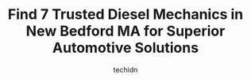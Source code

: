 ---
layout: ampstory
image: https://images.unsplash.com/photo-1630381797319-9bd529abd85a?ixlib=rb-4.0.3&ixid=MnwxMjA3fDB8MHxwaG90by1wYWdlfHx8fGVufDB8fHx8&auto=format&fit=crop&w=640&h=853&q=80
author: techidn
featured: false
description: Entrust your vehicle to the 7 best Diesel Mechanic in New Bedford MA, USA and experience the difference they can make. With their extensive knowledge, state-of-the-art facilities, and commit
title: Find 7 Trusted Diesel Mechanics in New Bedford MA for Superior Automotive Solutions
cover:
   title: Find 7 Trusted Diesel Mechanics in New Bedford MA for Superior Automotive Solutions
   subtitle: Rickpate
   background: https://images.unsplash.com/photo-1630381797319-9bd529abd85a?ixlib=rb-4.0.3&ixid=MnwxMjA3fDB8MHxwaG90by1wYWdlfHx8fGVufDB8fHx8&auto=format&fit=crop&w=640&h=853&q=80

pages: 
 - layout: thirds
   top: <h1>#1 Neighborhood Auto Services</h1>
   bottom: "<p>Today - on a Saturday when most other mechanics shops are closed or wanted me to drop my vehicle off for days, they were able to get me in almost immediately to have my S</p>"
   background: https://www.knot35.com/toplist/wp-content/uploads/2023/06/best-diesel-mechanic-1-in-new-bedford-ma-1685835674.jpeg
   backgroundblur: true
 - layout: thirds
   top: <h1>#2 S & S Auto Repair</h1>
   bottom: "<p>1854 Purchase St, New Bedford, MA 02740, United States</p>"
   background: https://www.knot35.com/toplist/wp-content/uploads/2023/06/best-diesel-mechanic-2-in-new-bedford-ma-1685835675.jpeg
   cta:
      link: https://www.knot35.com/toplist/find-7-trusted-diesel-mechanics-in-new-bedford-ma-for-superior-automotive-solutions/
      text: Find 7 Trusted Diesel Mechanics in New Bedford MA for Superior Automotive Solutions
 - layout: thirds
   top: <h1>#3 Tonys Auto Full Service Center</h1>
   bottom: "<p>843 Church St, New Bedford, MA 02745, United States</p>"
   background: https://www.knot35.com/toplist/wp-content/uploads/2023/06/best-diesel-mechanic-3-in-new-bedford-ma-1685835675.jpeg
   cta:
      link: https://www.knot35.com/toplist/find-7-trusted-diesel-mechanics-in-new-bedford-ma-for-superior-automotive-solutions/
      text: Find 7 Trusted Diesel Mechanics in New Bedford MA for Superior Automotive Solutions
 - layout: thirds
   top: <h1>#4 Route 18 Gas & Services</h1>
   bottom: "<p>4227 Acushnet Ave, New Bedford, MA 02745, United States</p>"
   background: https://images.unsplash.com/photo-1533998839656-76f5e4b2bccb?ixlib=rb-4.0.3&ixid=MnwxMjA3fDB8MHxwaG90by1wYWdlfHx8fGVufDB8fHx8&auto=format&fit=crop&w=640&h=853&q=80
   cta:
      link: https://www.knot35.com/toplist/find-7-trusted-diesel-mechanics-in-new-bedford-ma-for-superior-automotive-solutions/
      text: Find 7 Trusted Diesel Mechanics in New Bedford MA for Superior Automotive Solutions
 - layout: thirds
   top: <h1>#5 Airport Automotive Inc</h1>
   bottom: "<p>78 Jones St, New Bedford, MA 02745, United States</p>"
   background: https://images.unsplash.com/photo-1527066579998-dbbae57f45ce?ixlib=rb-4.0.3&ixid=MnwxMjA3fDB8MHxwaG90by1wYWdlfHx8fGVufDB8fHx8&auto=format&fit=crop&w=640&h=853&q=80
   cta:
      link: https://www.knot35.com/toplist/find-7-trusted-diesel-mechanics-in-new-bedford-ma-for-superior-automotive-solutions/
      text: Find 7 Trusted Diesel Mechanics in New Bedford MA for Superior Automotive Solutions
 - layout: thirds
   top: <h1>#6 Benevides Brothers Auto Service LLC</h1>
   bottom: "<p>54 Grape St, New Bedford, MA 02740, United States</p>"
   background: https://images.unsplash.com/photo-1515405295579-ba7b45403062?ixlib=rb-4.0.3&ixid=MnwxMjA3fDB8MHxwaG90by1wYWdlfHx8fGVufDB8fHx8&auto=format&fit=crop&w=640&h=853&q=80
   cta:
      link: https://www.knot35.com/toplist/find-7-trusted-diesel-mechanics-in-new-bedford-ma-for-superior-automotive-solutions/
      text: Find 7 Trusted Diesel Mechanics in New Bedford MA for Superior Automotive Solutions
 - layout: thirds
   top: <h1>#7 Duartes Auto Services</h1>
   bottom: "<p>369 Bolton St, New Bedford, MA 02740, United States</p>"
   background: https://images.unsplash.com/photo-1518640467707-6811f4a6ab73?ixlib=rb-4.0.3&ixid=MnwxMjA3fDB8MHxwaG90by1wYWdlfHx8fGVufDB8fHx8&auto=format&fit=crop&w=640&h=853&q=80
   cta:
      link: https://www.knot35.com/toplist/find-7-trusted-diesel-mechanics-in-new-bedford-ma-for-superior-automotive-solutions/
      text: Find 7 Trusted Diesel Mechanics in New Bedford MA for Superior Automotive Solutions
 - layout: thirds
   middle: Continue reading...
   background: https://images.unsplash.com/photo-1533735380053-eb8d0759b24a?ixlib=rb-4.0.3&ixid=MnwxMjA3fDB8MHxwaG90by1wYWdlfHx8fGVufDB8fHx8&auto=format&fit=crop&w=640&h=853&q=80
   cta:
      link: https://www.knot35.com/toplist/find-7-trusted-diesel-mechanics-in-new-bedford-ma-for-superior-automotive-solutions/
      text: Find 7 Trusted Diesel Mechanics in New Bedford MA for Superior Automotive Solutions
      
---